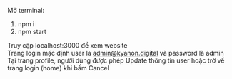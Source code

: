 Mở terminal:
1. npm i
2. npm start

Truy cập localhost:3000 để xem website\
Trang login mặc định user là admin@kyanon.digital và password là admin\
Tại trang profile, người dùng được phép Update thông tin user hoặc trở về trang login (home) khi bấm Cancel
